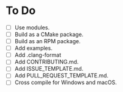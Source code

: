 # To Do

+ [ ] Use modules.
+ [ ] Build as a CMake package.
+ [ ] Build as an RPM package.
+ [ ] Add examples.
+ [ ] Add .clang-format
+ [ ] Add CONTRIBUTING.md.
+ [ ] Add ISSUE_TEMPLATE.md.
+ [ ] Add PULL_REQUEST_TEMPLATE.md.
+ [ ] Cross compile for Windows and macOS.

